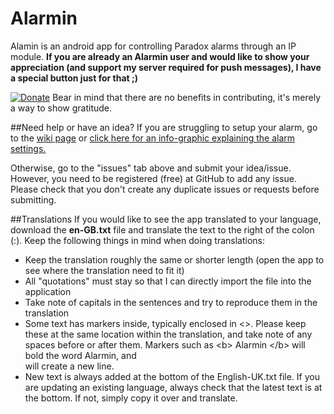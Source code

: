 # Alarmin
Alamin is an android app for controlling Paradox alarms through an IP module. <b>If you are already an Alarmin user and would like to show your appreciation (and support my server required for push messages), I have a special button just for that ;)</b>

[![Donate](https://www.paypalobjects.com/en_US/i/btn/btn_donateCC_LG.gif)](https://www.paypal.com/cgi-bin/webscr?cmd=_s-xclick&hosted_button_id=QDLPX7ECTEPAA)
Bear in mind that there are no benefits in contributing, it's merely a way to show gratitude.

##Need help or have an idea?
If you are struggling to setup your alarm, go to the [wiki page](https://github.com/Tertiush/Alarmin-Android-App/wiki) or [click here for an info-graphic explaining the alarm settings.](https://github.com/Tertiush/Alarmin-Android-App/wiki/Adding-an-alarm-(info-graphic))

Otherwise, go to the "issues" tab above and submit your idea/issue. However, you need to be registered (free) at GitHub to add any issue. Please check that you don't create any duplicate issues or requests before submitting.

##Translations
If you would like to see the app translated to your language, download the <b>en-GB.txt</b> file and translate the text to the right of the colon (:). Keep the following things in mind when doing translations:
* Keep the translation roughly the same or shorter length (open the app to see where the translation need to fit it)
* All "quotations" must stay so that I can directly import the file into the application
* Take note of capitals in the sentences and try to reproduce them in the translation
* Some text has markers inside, typically enclosed in <>. Please keep these at the same location within the translation, and take note of any spaces before or after them. Markers such as \<b> Alarmin \</b> will bold the word Alarmin, and <br> will create a new line.
* New text is always added at the bottom of the English-UK.txt file. If you are updating an existing language, always check that the latest text is at the bottom. If not, simply copy it over and translate.
